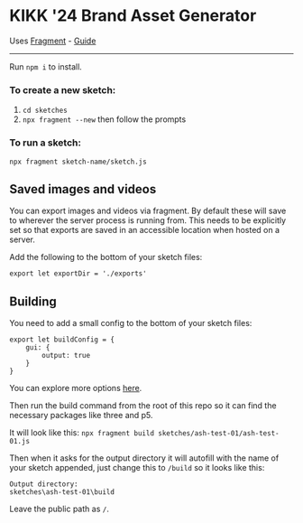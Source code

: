 # KIKK '24 Brand Asset Generator

Uses [Fragment](https://github.com/raphaelameaume/fragment) - [Guide](https://github.com/raphaelameaume/fragment/blob/dev/docs/README.md)

---

Run `npm i` to install.

### To create a new sketch:
1. `cd sketches`
2. `npx fragment --new` then follow the prompts

### To run a sketch:
`npx fragment sketch-name/sketch.js`

## Saved images and videos
You can export images and videos via fragment. By default these will save to wherever the server process is running from. This needs to be explicitly set so that exports are saved in an accessible location when hosted on a server.

Add the following to the bottom of your sketch files:

`export let exportDir = './exports'`

## Building
You need to add a small config to the bottom of your sketch files:

```
export let buildConfig = {
	gui: {
		output: true
	}
}
```

You can explore more options [here](https://github.com/raphaelameaume/fragment/blob/dev/docs/guide/exports.md#export-a-live-version).

Then run the build command from the root of this repo so it can find the necessary packages like three and p5.

It will look like this:
`npx fragment build sketches/ash-test-01/ash-test-01.js`

Then when it asks for the output directory it will autofill with the name of your sketch appended, just change this to `/build` so it looks like this:

```
Output directory:
sketches\ash-test-01\build
```

Leave the public path as `/`.